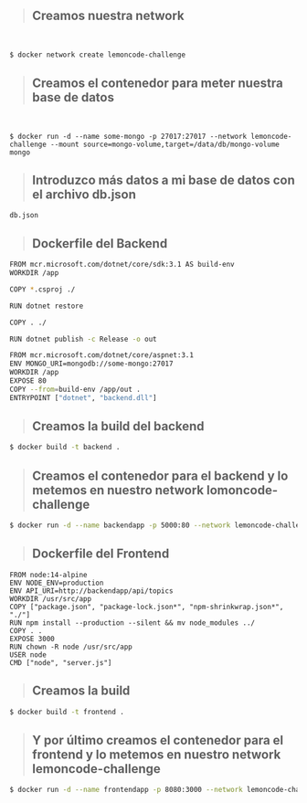 >## Creamos nuestra network
<br />

```bash
$ docker network create lemoncode-challenge
```

>## Creamos el contenedor para meter nuestra base de datos
<br />

```
$ docker run -d --name some-mongo -p 27017:27017 --network lemoncode-challenge --mount source=mongo-volume,target=/data/db/mongo-volume mongo
```

>## Introduzco más datos a mi base de datos con el archivo db.json
```
db.json
```

>## Dockerfile del Backend
```bash
FROM mcr.microsoft.com/dotnet/core/sdk:3.1 AS build-env
WORKDIR /app

COPY *.csproj ./

RUN dotnet restore

COPY . ./

RUN dotnet publish -c Release -o out

FROM mcr.microsoft.com/dotnet/core/aspnet:3.1
ENV MONGO_URI=mongodb://some-mongo:27017
WORKDIR /app
EXPOSE 80
COPY --from=build-env /app/out .
ENTRYPOINT ["dotnet", "backend.dll"]
```
>## Creamos la build del backend
```bash
$ docker build -t backend .
```
>## Creamos el contenedor para el backend y lo metemos en nuestro network lomoncode-challenge

```bash
$ docker run -d --name backendapp -p 5000:80 --network lemoncode-challenge backend
```

>## Dockerfile del Frontend
```
FROM node:14-alpine
ENV NODE_ENV=production
ENV API_URI=http://backendapp/api/topics
WORKDIR /usr/src/app
COPY ["package.json", "package-lock.json*", "npm-shrinkwrap.json*", "./"]
RUN npm install --production --silent && mv node_modules ../
COPY . .
EXPOSE 3000
RUN chown -R node /usr/src/app
USER node
CMD ["node", "server.js"]
```

>## Creamos la build
```bash
$ docker build -t frontend .
```
>## Y por último creamos el contenedor para el frontend y lo metemos en nuestro network lemoncode-challenge

```bash
$ docker run -d --name frontendapp -p 8080:3000 --network lemoncode-challenge frontend
```






